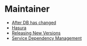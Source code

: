 # Maintainer

- [After DB has changed](./after_db_has_changed.md)
- [Hasura](./hasura.md)
- [Releasing New Versions](./releasing_new_versions.md)
- [Service Dependency Management](./service-dependency-management.md)
